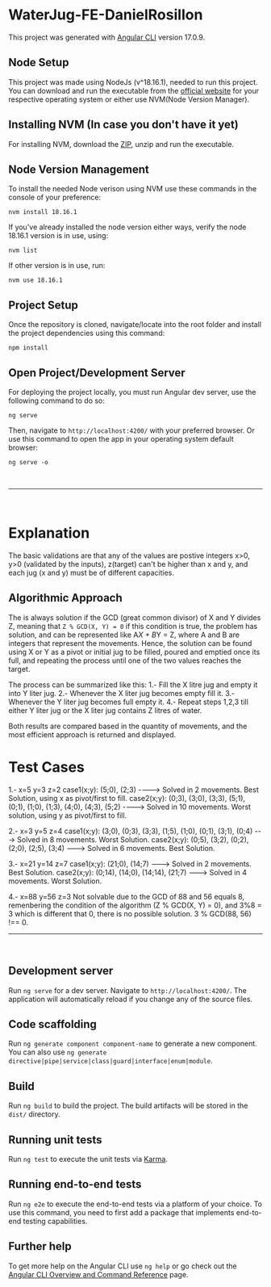 # WaterJug-FE-DanielRosillon

This project was generated with [Angular CLI](https://github.com/angular/angular-cli) version 17.0.9.

## Node Setup

This project was made using NodeJs (v^18.16.1), needed to run this project. You can download and run the executable from the [official website](https://nodejs.org/en/blog/release/v18.16.1) for your respective operating system or either use NVM(Node Version Manager).

## Installing NVM (In case you don't have it yet)

For installing NVM, download the [ZIP](https://github.com/coreybutler/nvm-windows), unzip and run the executable.

## Node Version Management

To install the needed Node verison using NVM use these commands in the console of your preference:

```
nvm install 18.16.1
```

If you've already installed the node version either ways, verify the node 18.16.1 version is in use, using:

```
nvm list
```

If other version is in use, run: 
```
nvm use 18.16.1
```

## Project Setup

Once the repository is cloned, navigate/locate into the root folder and install the project dependencies using this command:

```
npm install
```

## Open Project/Development Server

For deploying the project locally, you must run Angular dev server, use the following command to do so:
```
ng serve
```
Then, navigate to `http://localhost:4200/` with your preferred browser. Or use this command to open the app in your operating system default browser: 
```
ng serve -o
```

<br>

---

<br>

# Explanation
The basic validations are that any of the values are postive integers x>0, y>0 (validated by the inputs), z(target) can't be higher than x and y, and each jug (x and y) must be of different capacities.

## Algorithmic Approach
The is always solution if the GCD (great common divisor) of X and Y divides Z, meaning that `Z % GCD(X, Y) = 0` if this condition is true, the problem has solution, and can be represented like A*X + B*Y = Z, where A and B are integers that represent the movements. Hence, the solution can be found using X or Y as a pivot or initial jug to be filled, poured and emptied once its full, and repeating the process until one of the two values reaches the target. 

  The process can be summarized like this:
  1.- Fill the X litre jug and empty it into Y liter jug.
  2.- Whenever the X liter jug becomes empty fill it.
  3.- Whenever the Y liter jug becomes full empty it.
  4.- Repeat steps 1,2,3 till either Y liter jug or the X liter jug contains Z litres of water.

Both results are compared based in the quantity of movements, and the most efficient approach is returned and displayed.

# Test Cases
1.- x=5 y=3 z=2
  case1(x;y): (5;0), (2;3) ----> Solved in 2 movements. Best Solution, using x as pivot/first to fill.
  case2(x;y): (0;3), (3;0), (3;3), (5;1), (0;1), (1;0), (1;3), (4;0), (4;3), (5;2) ----> Solved in 10 movements. Worst solution, using y as pivot/first to fill.

2.- x=3 y=5 z=4
  case1(x;y): (3;0), (0;3), (3;3), (1;5), (1;0), (0;1), (3;1), (0;4) ---> Solved in 8 movements. Worst Solution.
  case2(x;y): (0;5), (3;2), (0;2), (2;0), (2;5), (3;4) ---> Solved in 6 movements. Best Solution.

3.- x=21 y=14 z=7
  case1(x;y): (21;0), (14;7) ---> Solved in 2 movements. Best Solution.
  case2(x;y): (0;14), (14;0), (14;14), (21;7) ---> Solved in 4 movements. Worst Solution.

4.- x=88 y=56 z=3
  Not solvable due to the GCD of 88 and 56 equals 8, remenbering the condition of the algorithm (Z % GCD(X, Y) = 0), and 3%8 = 3 which is different that 0, there is no possible solution. 3 % GCD(88, 56) !== 0.
<br>

---

<br>

## Development server

Run `ng serve` for a dev server. Navigate to `http://localhost:4200/`. The application will automatically reload if you change any of the source files.

## Code scaffolding

Run `ng generate component component-name` to generate a new component. You can also use `ng generate directive|pipe|service|class|guard|interface|enum|module`.

## Build

Run `ng build` to build the project. The build artifacts will be stored in the `dist/` directory.

## Running unit tests

Run `ng test` to execute the unit tests via [Karma](https://karma-runner.github.io).

## Running end-to-end tests

Run `ng e2e` to execute the end-to-end tests via a platform of your choice. To use this command, you need to first add a package that implements end-to-end testing capabilities.

## Further help

To get more help on the Angular CLI use `ng help` or go check out the [Angular CLI Overview and Command Reference](https://angular.io/cli) page.
